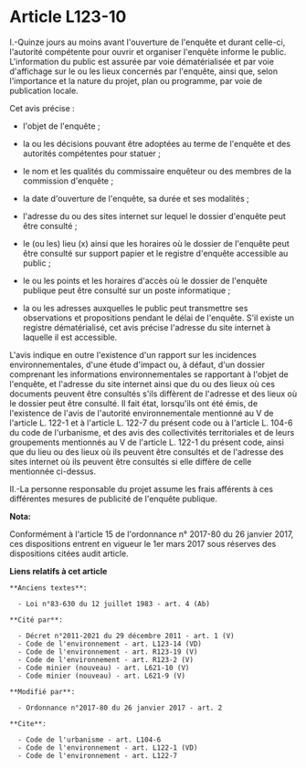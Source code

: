 # Article L123-10

I.-Quinze jours au moins avant l'ouverture de l'enquête et durant celle-ci, l'autorité compétente pour ouvrir et organiser
l'enquête informe le public. L'information du public est assurée par voie dématérialisée et par voie d'affichage sur le ou
les lieux concernés par l'enquête, ainsi que, selon l'importance et la nature du projet, plan ou programme, par voie de
publication locale. 

Cet avis précise :

- l'objet de l'enquête ;

- la ou les décisions pouvant être adoptées au terme de l'enquête et des autorités compétentes pour statuer ;

- le nom et les qualités du commissaire enquêteur ou des membres de la commission d'enquête ;

- la date d'ouverture de l'enquête, sa durée et ses modalités ;

- l'adresse du ou des sites internet sur lequel le dossier d'enquête peut être consulté ;

- le (ou les) lieu (x) ainsi que les horaires où le dossier de l'enquête peut être consulté sur support papier et le registre
d'enquête accessible au public ;

- le ou les points et les horaires d'accès où le dossier de l'enquête publique peut être consulté sur un poste informatique ;

- la ou les adresses auxquelles le public peut transmettre ses observations et propositions pendant le délai de l'enquête.
S'il existe un registre dématérialisé, cet avis précise l'adresse du site internet à laquelle il est accessible. 

L'avis indique en outre l'existence d'un rapport sur les incidences environnementales, d'une étude d'impact ou, à défaut,
d'un dossier comprenant les informations environnementales se rapportant à l'objet de l'enquête, et l'adresse du site
internet ainsi que du ou des lieux où ces documents peuvent être consultés s'ils diffèrent de l'adresse et des lieux où le
dossier peut être consulté. Il fait état, lorsqu'ils ont été émis, de l'existence de l'avis de l'autorité environnementale
mentionné au V de l'article L. 122-1 et à l'article L. 122-7 du présent code ou à l'article L. 104-6 du code de l'urbanisme,
et des avis des collectivités territoriales et de leurs groupements mentionnés au V de l'article L. 122-1 du présent code,
ainsi que du lieu ou des lieux où ils peuvent être consultés et de l'adresse des sites internet où ils peuvent être consultés
si elle diffère de celle mentionnée ci-dessus. 

II.-La personne responsable du projet assume les frais afférents à ces différentes mesures de publicité de l'enquête
publique.

**Nota:**

Conformément à l'article 15 de l'ordonnance n° 2017-80 du 26 janvier 2017, ces dispositions entrent en vigueur le 1er mars
2017 sous réserves des dispositions citées audit article.

**Liens relatifs à cet article**

	**Anciens textes**:

	  - Loi n°83-630 du 12 juillet 1983 - art. 4 (Ab)

	**Cité par**:

	  - Décret n°2011-2021 du 29 décembre 2011 - art. 1 (V)
	  - Code de l'environnement - art. L123-14 (VD)
	  - Code de l'environnement - art. R123-19 (V)
	  - Code de l'environnement - art. R123-2 (V)
	  - Code minier (nouveau) - art. L621-10 (V)
	  - Code minier (nouveau) - art. L621-9 (V)

	**Modifié par**:

	  - Ordonnance n°2017-80 du 26 janvier 2017 - art. 2

	**Cite**:

	  - Code de l'urbanisme - art. L104-6
	  - Code de l'environnement - art. L122-1 (VD)
	  - Code de l'environnement - art. L122-7
